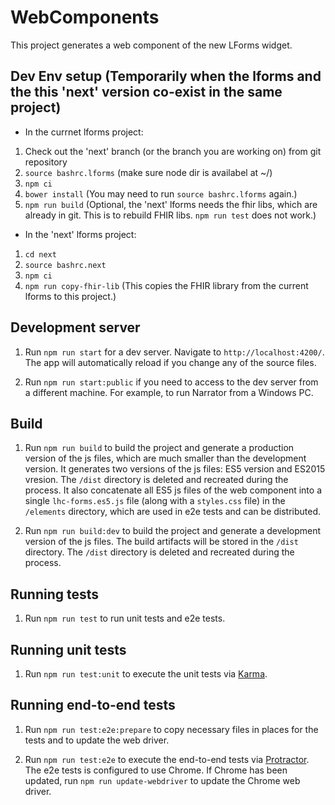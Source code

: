 # WebComponents

This project generates a web component of the new LForms widget.


## Dev Env setup (Temporarily when the lforms and the this 'next' version co-exist in the same project)
* In the currnet lforms project:
1. Check out the 'next' branch (or the branch you are working on) from git repository
1. `source bashrc.lforms` (make sure node dir is availabel at ~/)    
1. `npm ci`
1. `bower install` (You may need to run `source bashrc.lforms` again.)
1. `npm run build` (Optional, the 'next' lforms needs the fhir libs, which are already in git. This is to rebuild FHIR libs. `npm run test` does not work.)
* In the 'next' lforms project:
1. `cd next`
1. `source bashrc.next`
1. `npm ci`
1. `npm run copy-fhir-lib` (This copies the FHIR library from the current lforms to this project.)

## Development server

1. Run `npm run start` for a dev server. Navigate to `http://localhost:4200/`. The app will automatically reload if you change any of the source files.

1. Run `npm run start:public` if you need to access to the dev server from a different machine. For example, to run Narrator from a Windows PC.

## Build

1. Run `npm run build` to build the project and generate a production version of the js files, which are much smaller than the development version. It generates two versions of the js files: ES5 version and ES2015 vresion. The `/dist` directory is deleted and recreated during the process. It also concatenate all ES5 js files of the web component into a single `lhc-forms.es5.js` file (along with a `styles.css` file) in the `/elements` directory, which are used in e2e tests and can be distributed.

1. Run `npm run build:dev` to build the project and generate a development version of the js files. The build artifacts will be stored in the `/dist` directory. The `/dist` directory is deleted and recreated during the process.

## Running tests
1. Run `npm run test` to run unit tests and e2e tests.

## Running unit tests

1. Run `npm run test:unit` to execute the unit tests via [Karma](https://karma-runner.github.io).

## Running end-to-end tests

1. Run `npm run test:e2e:prepare` to copy necessary files in places for the tests and to update the web driver.

1. Run `npm run test:e2e` to execute the end-to-end tests via [Protractor](http://www.protractortest.org/). The e2e tests is configured to use Chrome. If Chrome has been updated, run `npm run update-webdriver` to update the Chrome web driver.
